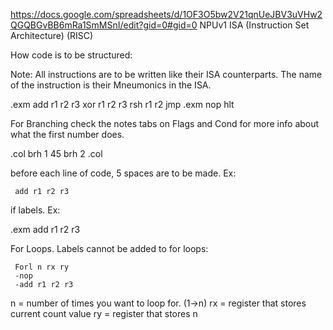 https://docs.google.com/spreadsheets/d/1OF3O5bw2V21qnUeJBV3uVHw2QGQBGvBB6mRa1SmMSnI/edit?gid=0#gid=0
NPUv1 ISA (Instruction Set Architecture) (RISC)

How code is to be structured:

Note: All instructions are to be written like their ISA counterparts. The name of the instruction is their Mneumonics in the ISA.

.exm add r1 r2 r3
     xor r1 r2 r3
     rsh r1 r2
     jmp .exm
     nop
     hlt

For Branching check the notes tabs on Flags and Cond for more info about what the first number does.

.col brh 1 45
     brh 2 .col

before each line of code, 5 spaces are to be made. Ex:

     add r1 r2 r3

if labels. Ex:

.exm add r1 r2 r3

For Loops. Labels cannot be added to for loops:

     Forl n rx ry
     -nop
     -add r1 r2 r3

n = number of times you want to loop for. (1->n)
rx = register that stores current count value
ry = register that stores n
